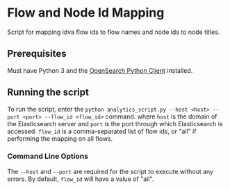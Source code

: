 # Flow and Node Id Mapping

Script for mapping idva flow ids to flow names and node ids to node titles.

## Prerequisites

Must have Python 3 and the [OpenSearch Python Client](https://opensearch.org/docs/latest/clients/python/)
installed.

## Running the script

To run the script, enter the `python analytics_script.py --host <host> --port <port> --flow_id <flow_id>` command. where `host` is the
domain of the Elasticsearch server and `port` is the port through which Elasticsearch is accessed. `flow_id` is a comma-separated list
of flow ids, or "all" if performing the mapping on all flows.

### Command Line Options

The `--host` and `--port` are required for the script to execute without any errors. By default, `flow_id` will have a value of "all".
